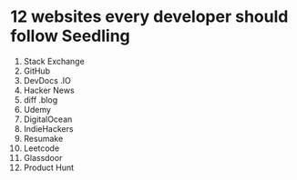# 12 websites every developer should follow Seedling

1. Stack Exchange
2. GitHub
3. DevDocs .IO
4. Hacker News
5. diff .blog
6. Udemy
7. DigitalOcean
8. IndieHackers
9. Resumake
10. Leetcode
11. Glassdoor
12. Product Hunt
